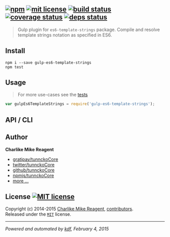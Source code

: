 ## [![npm][npmjs-img]][npmjs-url] [![mit license][license-img]][license-url] [![build status][travis-img]][travis-url] [![coverage status][coveralls-img]][coveralls-url] [![deps status][daviddm-img]][daviddm-url]

> Gulp plugin for `es6-template-strings` package. Compile and resolve template strings notation as specified in ES6.

## Install
```
npm i --save gulp-es6-template-strings
npm test
```


## Usage
> For more use-cases see the [tests](./test.js)

```js
var gulpEs6TemplateStrings = require('gulp-es6-template-strings');
```


## API / CLI


## Author
**Charlike Mike Reagent**
+ [gratipay/tunnckoCore][author-gratipay]
+ [twitter/tunnckoCore][author-twitter]
+ [github/tunnckoCore][author-github]
+ [npmjs/tunnckoCore][author-npmjs]
+ [more ...][contrib-more]


## License [![MIT license][license-img]][license-url]
Copyright (c) 2014-2015 [Charlike Mike Reagent][contrib-more], [contributors][contrib-graf].  
Released under the [`MIT`][license-url] license.


[npmjs-url]: http://npm.im/gulp-es6-template-strings
[npmjs-img]: https://img.shields.io/npm/v/gulp-es6-template-strings.svg?style=flat&label=gulp-es6-template-strings

[coveralls-url]: https://coveralls.io/r/tunnckoCore/gulp-es6-template-strings?branch=master
[coveralls-img]: https://img.shields.io/coveralls/tunnckoCore/gulp-es6-template-strings.svg?style=flat

[license-url]: https://github.com/tunnckoCore/gulp-es6-template-strings/blob/master/license.md
[license-img]: https://img.shields.io/badge/license-MIT-blue.svg?style=flat

[travis-url]: https://travis-ci.org/tunnckoCore/gulp-es6-template-strings
[travis-img]: https://img.shields.io/travis/tunnckoCore/gulp-es6-template-strings.svg?style=flat

[daviddm-url]: https://david-dm.org/tunnckoCore/gulp-es6-template-strings
[daviddm-img]: https://img.shields.io/david/tunnckoCore/gulp-es6-template-strings.svg?style=flat

[author-gratipay]: https://gratipay.com/tunnckoCore
[author-twitter]: https://twitter.com/tunnckoCore
[author-github]: https://github.com/tunnckoCore
[author-npmjs]: https://npmjs.org/~tunnckocore

[contrib-more]: http://j.mp/1stW47C
[contrib-graf]: https://github.com/tunnckoCore/gulp-es6-template-strings/graphs/contributors

***

_Powered and automated by [kdf](https://github.com/tunnckoCore), February 4, 2015_